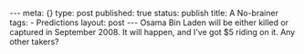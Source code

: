 --- meta: {} type: post published: true status: publish title: A No-brainer tags: - Predictions layout: post --- Osama Bin Laden will be either killed or captured in September 2008. It will happen, and I've got $5 riding on it. Any other takers? 

